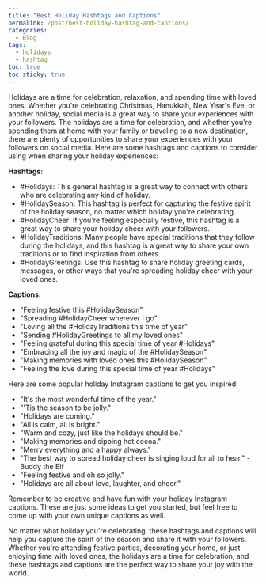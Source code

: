 ```yaml
---
title: "Best Holiday Hashtags and Captions"
permalink: /post/best-holiday-hashtag-and-captions/
categories:
  - Blog
tags:
  - holidays
  - hashtag
toc: true
toc_sticky: true
---
```


Holidays are a time for celebration, relaxation, and spending time with loved ones. Whether you're celebrating Christmas, Hanukkah, New Year's Eve, or another holiday, social media is a great way to share your experiences with your followers. The holidays are a time for celebration, and whether you're spending them at home with your family or traveling to a new destination, there are plenty of opportunities to share your experiences with your followers on social media. Here are some hashtags and captions to consider using when sharing your holiday experiences:

**Hashtags:**
* #Holidays: This general hashtag is a great way to connect with others who are celebrating any kind of holiday.
* #HolidaySeason: This hashtag is perfect for capturing the festive spirit of the holiday season, no matter which holiday you're celebrating.
* #HolidayCheer: If you're feeling especially festive, this hashtag is a great way to share your holiday cheer with your followers.
* #HolidayTraditions: Many people have special traditions that they follow during the holidays, and this hashtag is a great way to share your own traditions or to find inspiration from others.
* #HolidayGreetings: Use this hashtag to share holiday greeting cards, messages, or other ways that you're spreading holiday cheer with your loved ones.

**Captions:**
* "Feeling festive this #HolidaySeason"
* "Spreading #HolidayCheer wherever I go"
* "Loving all the #HolidayTraditions this time of year"
* "Sending #HolidayGreetings to all my loved ones"
* "Feeling grateful during this special time of year #Holidays"
* "Embracing all the joy and magic of the #HolidaySeason"
* "Making memories with loved ones this #HolidaySeason"
* "Feeling the love during this special time of year #Holidays"


Here are some popular holiday Instagram captions to get you inspired:
* "It's the most wonderful time of the year."
* "'Tis the season to be jolly."
* "Holidays are coming."
* "All is calm, all is bright."
* "Warm and cozy, just like the holidays should be."
* "Making memories and sipping hot cocoa."
* "Merry everything and a happy always."
* "The best way to spread holiday cheer is singing loud for all to hear." - Buddy the Elf
* "Feeling festive and oh so jolly."
* "Holidays are all about love, laughter, and cheer."

Remember to be creative and have fun with your holiday Instagram captions. These are just some ideas to get you started, but feel free to come up with your own unique captions as well.

No matter what holiday you're celebrating, these hashtags and captions will help you capture the spirit of the season and share it with your followers. Whether you're attending festive parties, decorating your home, or just enjoying time with loved ones, the holidays are a time for celebration, and these hashtags and captions are the perfect way to share your joy with the world.